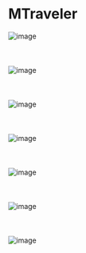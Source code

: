 # MTraveler

![image](https://user-images.githubusercontent.com/99608089/202703987-8a27bfa6-579e-4285-999d-92e3ea57de07.png)
 <br> <br> <br> <br>
![image](https://user-images.githubusercontent.com/99608089/202704057-9217f35c-acc5-4c5c-934f-b7c17bdca569.png)
 <br> <br> <br> <br>
![image](https://user-images.githubusercontent.com/99608089/202704133-2df3a163-2dbb-4de7-adbd-481b56f054e0.png)
 <br> <br> <br> <br>
![image](https://user-images.githubusercontent.com/99608089/202704204-a9d7e736-75ce-45fc-9b34-23f958ec2098.png)
 <br> <br> <br> <br>
![image](https://user-images.githubusercontent.com/99608089/202704251-5e26f792-d16d-46df-86e9-5872e29ec2a5.png)
 <br> <br> <br> <br>
![image](https://user-images.githubusercontent.com/99608089/202704307-ad8b8908-9e53-477f-a6d2-5750619f8e4f.png)
 <br> <br> <br> <br>
 ![image](https://user-images.githubusercontent.com/99608089/202704568-2d1e18f3-e6c6-4427-b8fd-6c86ea2a290c.png)
